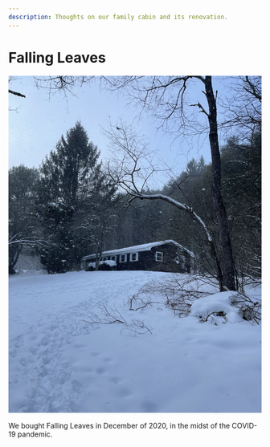 ```yaml
---
description: Thoughts on our family cabin and its renovation.
---
```


# Falling Leaves

![Falling Leaves in Snow - February 2021](../.gitbook/assets/img_2067.jpeg)

We bought Falling Leaves in December of 2020, in the midst of the COVID-19 pandemic.

